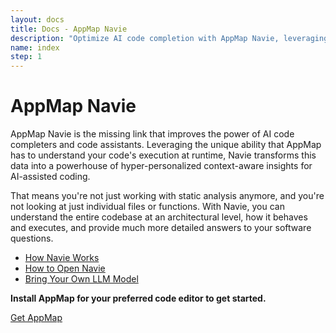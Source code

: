 ```yaml
---
layout: docs
title: Docs - AppMap Navie
description: "Optimize AI code completion with AppMap Navie, leveraging runtime code execution insights for hyper-personalized AI-assisted coding."
name: index
step: 1
---
```


# AppMap Navie

AppMap Navie is the missing link that improves the power of AI code completers and code assistants. Leveraging the unique ability that AppMap has to understand your code's execution at runtime, Navie transforms this data into a powerhouse of hyper-personalized context-aware insights for AI-assisted coding. 

That means you're not just working with static analysis anymore, and you're not looking at just individual files or functions. With Navie, you can understand the entire codebase at an architectural level, how it behaves and executes, and provide much more detailed answers to your software questions.

- [How Navie Works](/docs/navie/how-navie-works)
- [How to Open Navie](/docs/navie/how-to-open-navie)
- [Bring Your Own LLM Model](/docs/navie/bring-your-own-model)

**Install AppMap for your preferred code editor to get started.**

<a class="btn btn-primary btn-lg" href="https://appmap.io/get-appmap">Get AppMap</a>
